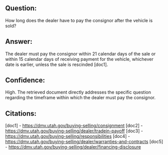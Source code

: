 ## Question: 
How long does the dealer have to pay the consignor after the vehicle is sold?
## Answer: 
The dealer must pay the consignor within 21 calendar days of the sale or within 15 calendar days of receiving payment for the vehicle, whichever date is earlier, unless the sale is rescinded [doc1].
## Confidence: 
High. The retrieved document directly addresses the specific question regarding the timeframe within which the dealer must pay the consignor.

## Citations:
[doc1] - https://dmv.utah.gov/buying-selling/consignment
[doc2] - https://dmv.utah.gov/buying-selling/dealer/tradein-payoff
[doc3] - https://dmv.utah.gov/buying-selling/responsibilities
[doc4] - https://dmv.utah.gov/buying-selling/dealer/warranties-and-contracts
[doc5] - https://dmv.utah.gov/buying-selling/dealer/financing-disclosure
